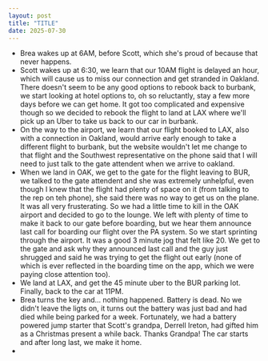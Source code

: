 ```yaml
---
layout: post
title: "TITLE"
date: 2025-07-30
---
```


- Brea wakes up at 6AM, before Scott, which she's proud of because that never happens. 
- Scott wakes up at 6:30, we learn that our 10AM flight is delayed an hour, which will cause us to miss our connection and get stranded in Oakland. There doesn't seem to be any good options to rebook back to burbank, we start looking at hotel options to, oh so reluctantly, stay a few more days before we can get home. It got too complicated and expensive though so we decided to rebook the flight to land at LAX where we'll pick up an Uber to take us back to our car in burbank. 
- On the way to the airport, we learn that our flight booked to LAX, also with a connection in Oakland, would arrive early enough to take a different flight to burbank, but the website wouldn't let me change to that flight and the Southwest representative on the phone said that I will need to just talk to the gate attendent when we arrive to oakland. 
- When we land in OAK, we get to the gate for the flight leaving to BUR, we talked to the gate attendent and she was extremely unhelpful, even though I knew that the flight had plenty of space on it (from talking to the rep on teh phone), she said there was no way to get us on the plane. It was all very frusterating. So we had a little time to kill in the OAK airport and decided to go to the lounge. We left with plenty of time to make it back to our gate before boarding, but we hear them announce last call for boarding our flight over the PA system. So we start sprinting through the airport. It was a good 3 minute jog that felt like 20. We get to the gate and ask why they announced last call and the guy just shrugged and said he was trying to get the flight out early (none of which is ever reflected in the boarding time on the app, which we were paying close attention too). 
- We land at LAX, and get the 45 minute uber to the BUR parking lot. Finally, back to the car at 11PM. 
- Brea turns the key and... nothing happened. Battery is dead. No we didn't leave the ligts on, it turns out the battery was just bad and had died while being parked for a week. Fortunately, we had a battery powered jump starter that Scott's grandpa, Derrell Ireton, had gifted him as a Christmas present a while back. Thanks Grandpa! The car starts and after long last, we make it home.
- 






